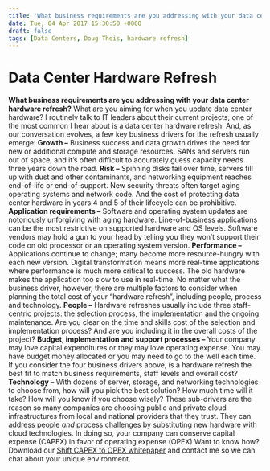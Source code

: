 ```yaml
---
title: 'What business requirements are you addressing with your data center hardware refresh?'
date: Tue, 04 Apr 2017 15:30:50 +0000
draft: false
tags: [Data Centers, Doug Theis, hardware refresh]
---
```


Data Center Hardware Refresh
============================

**What business requirements are you addressing with your data center hardware refresh?** What are you aiming for when you update data center hardware? I routinely talk to IT leaders about their current projects; one of the most common I hear about is a data center hardware refresh. And, as our conversation evolves, a few key business drivers for the refresh usually emerge: **Growth –** Business success and data growth drives the need for new or additional compute and storage resources. SANs and servers run out of space, and it’s often difficult to accurately guess capacity needs three years down the road. **Risk –** Spinning disks fail over time, servers fill up with dust and other contaminants, and networking equipment reaches end-of-life or end-of-support. New security threats often target aging operating systems and network code. And the cost of protecting data center hardware in years 4 and 5 of their lifecycle can be prohibitive. **Application requirements –** Software and operating system updates are notoriously unforgiving with aging hardware. Line-of-business applications can be the most restrictive on supported hardware and OS levels. Software vendors may hold a gun to your head by telling you they won’t support their code on old processor or an operating system version. **Performance –** Applications continue to change; many become more resource-hungry with each new version. Digital transformation means more real-time applications where performance is much more critical to success. The old hardware makes the application too slow to use in real-time. No matter what the business driver, however, there are multiple factors to consider when planning the total cost of your “hardware refresh”, including people, process and technology. **People –** Hardware refreshes usually include three staff-centric projects: the selection process, the implementation and the ongoing maintenance. Are you clear on the time and skills cost of the selection and implementation process? And are you including it in the overall costs of the project? **Budget, implementation and support processes –** Your company may love capital expenditures or they may love operating expense. You may have budget money allocated or you may need to go to the well each time. If you consider the four business drivers above, is a hardware refresh the best fit to match business requirements, staff levels and overall cost? **Technology –** With dozens of server, storage, and networking technologies to choose from, how will you pick the best solution? How much time will it take? How will you know if you choose wisely? These sub-drivers are the reason so many companies are choosing public and private cloud infrastructures from local and national providers that they trust. They can address people _and_ process challenges by substituting new hardware with cloud technologies. In doing so, your company can conserve capital expense (CAPEX) in favor of operating expense (OPEX) Want to know how? Download our [Shift CAPEX to OPEX whitepaper](http://go.expedient.com/OSPC-DRaaS) and contact me so we can chat about your unique environment.